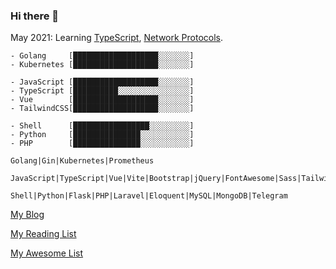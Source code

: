 ### Hi there 👋

May 2021: Learning [TypeScript](https://www.typescriptlang.org/), [Network Protocols](https://en.wikipedia.org/wiki/Lists_of_network_protocols).

```
- Golang     [███████████████████░░░░░░░]
- Kubernetes [███████████████████░░░░░░░]

- JavaScript [███████████████████░░░░░░░]
- TypeScript [██████████░░░░░░░░░░░░░░░░]
- Vue        [███████████████████░░░░░░░]
- TailwindCSS[███████████████████░░░░░░░]

- Shell      [█████████████████░░░░░░░░░]
- Python     [███████████████░░░░░░░░░░░]
- PHP        [███████████████░░░░░░░░░░░]

Golang|Gin|Kubernetes|Prometheus

JavaScript|TypeScript|Vue|Vite|Bootstrap|jQuery|FontAwesome|Sass|TailwindCSS

Shell|Python|Flask|PHP|Laravel|Eloquent|MySQL|MongoDB|Telegram
```

[My Blog](./writing)

[My Reading List](./reading)

[My Awesome List](./awesome)
